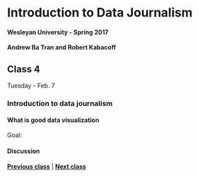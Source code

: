 # Introduction to Data Journalism
  
#### Wesleyan University - Spring 2017
  
**Andrew Ba Tran and Robert Kabacoff**
  
## Class 4
Tuesday - Feb. 7
                             
### Introduction to data journalism
                             
#### What is good data visualization
                             
Goal: 
                             
#### Discussion

                   
**[Previous class](class3.md)** | **[Next class](class5.md)**

